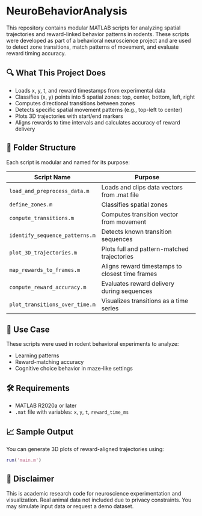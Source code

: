 # NeuroBehaviorAnalysis

This repository contains modular MATLAB scripts for analyzing spatial trajectories and reward-linked behavior patterns in rodents. These scripts were developed as part of a behavioral neuroscience project and are used to detect zone transitions, match patterns of movement, and evaluate reward timing accuracy.

## 🔍 What This Project Does

- Loads x, y, t, and reward timestamps from experimental data
- Classifies (x, y) points into 5 spatial zones: top, center, bottom, left, right
- Computes directional transitions between zones
- Detects specific spatial movement patterns (e.g., top-left to center)
- Plots 3D trajectories with start/end markers
- Aligns rewards to time intervals and calculates accuracy of reward delivery

## 📁 Folder Structure

Each script is modular and named for its purpose:

| Script Name                 | Purpose                                            |
|----------------------------|----------------------------------------------------|
| `load_and_preprocess_data.m` | Loads and clips data vectors from .mat file     |
| `define_zones.m`           | Classifies spatial zones                         |
| `compute_transitions.m`    | Computes transition vector from movement         |
| `identify_sequence_patterns.m` | Detects known transition sequences          |
| `plot_3D_trajectories.m`   | Plots full and pattern-matched trajectories      |
| `map_rewards_to_frames.m`  | Aligns reward timestamps to closest time frames  |
| `compute_reward_accuracy.m`| Evaluates reward delivery during sequences       |
| `plot_transitions_over_time.m`| Visualizes transitions as a time series      |

## 🧠 Use Case

These scripts were used in rodent behavioral experiments to analyze:
- Learning patterns
- Reward-matching accuracy
- Cognitive choice behavior in maze-like settings

## 🛠 Requirements

- MATLAB R2020a or later
- `.mat` file with variables: `x`, `y`, `t`, `reward_time_ms`

## 📈 Sample Output

You can generate 3D plots of reward-aligned trajectories using:
```matlab
run('main.m')
```

## 🧪 Disclaimer

This is academic research code for neuroscience experimentation and visualization. Real animal data not included due to privacy constraints. You may simulate input data or request a demo dataset.
